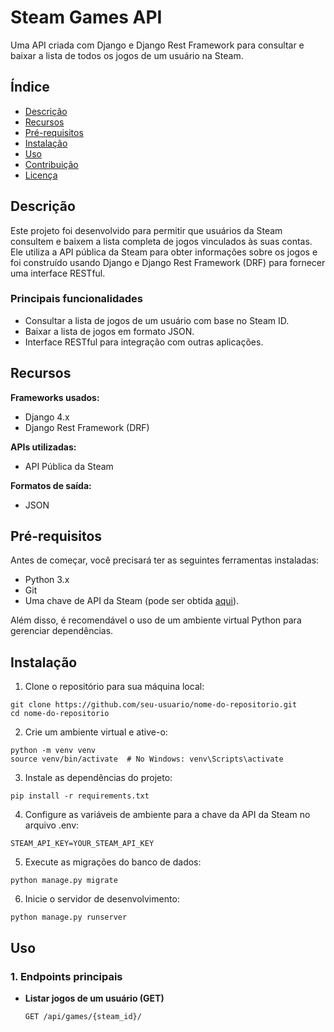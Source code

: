# Steam Games API
Uma API criada com Django e Django Rest Framework para consultar e baixar a lista de todos os jogos de um usuário na Steam.

## Índice
- [Descrição](#Descrição)
- [Recursos](#Recursos)
- [Pré-requisitos](#Pré-requisitos)
- [Instalação](#Instalação)
- [Uso](#Uso)
- [Contribuição](#Contribuição)
- [Licença](#Licença)

## Descrição
Este projeto foi desenvolvido para permitir que usuários da Steam consultem e baixem a lista completa de jogos vinculados às suas contas. Ele utiliza a API pública da Steam para obter informações sobre os jogos e foi construído usando Django e Django Rest Framework (DRF) para fornecer uma interface RESTful.

### Principais funcionalidades
- Consultar a lista de jogos de um usuário com base no Steam ID.
- Baixar a lista de jogos em formato JSON.
- Interface RESTful para integração com outras aplicações.

## Recursos
__Frameworks usados:__
- Django 4.x
- Django Rest Framework (DRF)
  
__APIs utilizadas:__
- API Pública da Steam
  
__Formatos de saída:__
- JSON

## Pré-requisitos
Antes de começar, você precisará ter as seguintes ferramentas instaladas:

- Python 3.x
- Git
- Uma chave de API da Steam (pode ser obtida [aqui](https://steamcommunity.com/dev/apikey)).
  
Além disso, é recomendável o uso de um ambiente virtual Python para gerenciar dependências.

## Instalação
1. Clone o repositório para sua máquina local:
   
```
git clone https://github.com/seu-usuario/nome-do-repositorio.git
cd nome-do-repositorio
```

2. Crie um ambiente virtual e ative-o:
   
```
python -m venv venv
source venv/bin/activate  # No Windows: venv\Scripts\activate
```

3. Instale as dependências do projeto:
   
```
pip install -r requirements.txt
```

4. Configure as variáveis de ambiente para a chave da API da Steam no arquivo .env:
   
```
STEAM_API_KEY=YOUR_STEAM_API_KEY
```

5. Execute as migrações do banco de dados:   
```
python manage.py migrate
```

6. Inicie o servidor de desenvolvimento:
   
```
python manage.py runserver
```

## Uso
### 1. Endpoints principais
- __Listar jogos de um usuário (GET)__
  
  ```
  GET /api/games/{steam_id}/
  ```
